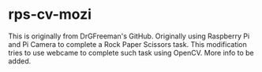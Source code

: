 # rps-cv-mozi
This is originally from DrGFreeman's GitHub.
Originally using Raspberry Pi and Pi Camera to complete a Rock Paper Scissors task.
This modification tries to use webcame to complete such task using OpenCV.
More info to be added.
